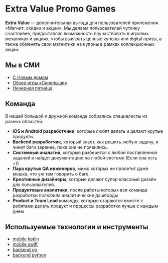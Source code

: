 # Extra Value Promo Games

**Extra Value** — дополнительная выгода для пользователей приложения «Магнит: скидки и акции». Мы делаем пользователей чуточку счастливее, предоставляя возможность поучаствовать в игровых механиках и акциях, чтобы выиграть ценные купоны или digital призы, а также обменять свои магнитики на купоны в рамках коллекционных акций.

## Мы в СМИ

* [С Новым домом](https://youtu.be/vcrjTeLv5XE)
* [Обзор игры «Скрепыши»](https://youtu.be/b4aKmnt7z6k)
* [Нечерная пятница](https://youtu.be/XW5GrI5T-EI)

## Команда

В нашей большой и дружной команде собрались специалисты из разных областей.
* **iOS и Android разработчики**, которые любят делать и делают крутые продукты
* **Backend разработчик**, который знает, как решить любую задачу, и чинит баги заранее, пока они не появились.
* **Cистемный аналатик**, который разберется с любой поставленной задачей и найдет документацию по любой системе (Если она есть =)) 
* **Пара крутых QA инженеров**, мимо которых не пролетит даже мошка, что уж там говорить о баге.
* **Креативные дизайнеры**, которые делают супер классный дизайн для пользователей.
* **Продуктовые аналитики**, после работы которых вся команда разработки полюбила аналитические дашборды
* **Product и Team Lead** команды, которые стараются вместе с ребятами делать продукт и процессы разработки лучше с каждым днем

## Используемые технологии и инструменты

* [mobile kotlin](../tech/kotlin.md)
* [mobile swift](../tech/swift.md)
* [backend go](../tech/golang.md)
* [backend python](../tech/python.md)

